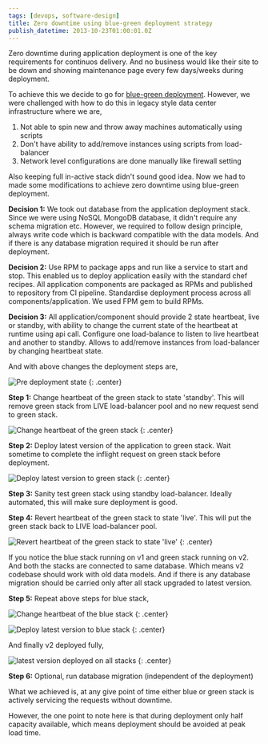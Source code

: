 ```yaml
---
tags: [devops, software-design]
title: Zero downtime using blue-green deployment strategy
publish_datetime: 2013-10-23T01:00:01.0Z
---
```

Zero downtime during application deployment is one of the key requirements for continuos delivery. And no business would like their site to be down and showing maintenance page every few days/weeks during deployment.

To achieve this we decide to go for [blue-green deployment](http://martinfowler.com/bliki/BlueGreenDeployment.html). However, we were challenged with how to do this in legacy style data center infrastructure where we are,

1. Not able to spin new and throw away machines automatically using scripts
2. Don't have ability to add/remove instances using scripts from load-balancer
3. Network level configurations are done manually like firewall setting

Also keeping full in-active stack didn't sound good idea. Now we had to made some modifications to achieve zero downtime using blue-green deployment.

**Decision 1:** We took out database from the application deployment stack. Since we were using NoSQL MongoDB database, it didn't require any schema migration etc. However, we required to follow design principle, always write code which is backward compatible with the data models. And if there is any database migration required it should be run after deployment.

**Decision 2:** Use RPM to package apps and run like a service to start and stop. This enabled us to deploy application easily with the standard chef recipes. All application components are packaged as RPMs and published to repository from CI pipeline. Standardise deployment process across all components/application. We used FPM gem to build RPMs.

**Decision 3:** All application/component should provide 2 state heartbeat, live or standby, with ability to change the current state of the heartbeat at runtime using api call. Configure one load-balance to listen to live heartbeat and another to standby. Allows to add/remove instances from load-balancer by changing heartbeat state.

And with above changes the deployment steps are,

![Pre deployment state](ref:images:posts/zero-downtime-blue-green-deployment/1-state-before-deployment.svg)
{: .center}

**Step 1:** Change heartbeat of the green stack to state 'standby'. This will remove green stack from LIVE load-balancer pool and no new request send to green stack.

![Change heartbeat of the green stack](ref:images:posts/zero-downtime-blue-green-deployment/2-green-standby.svg)
{: .center}

**Step 2:** Deploy latest version of the application to green stack. Wait sometime to complete the inflight request on green stack before deployment.

![Deploy latest version to green stack](ref:images:posts/zero-downtime-blue-green-deployment/3-green-v2.svg "Deploy latest version to green stack")
{: .center}

**Step 3:** Sanity test green stack using standby load-balancer. Ideally automated, this will make sure deployment is good.

**Step 4:** Revert heartbeat of the green stack to state 'live'. This will put the green stack back to LIVE load-balancer pool.

![Revert heartbeat of the green stack to state 'live'](ref:images:posts/zero-downtime-blue-green-deployment/4-green-v2-live.svg "Revert heartbeat of the green stack to state 'live'")
{: .center}

If you notice the blue stack running on v1 and green stack running on v2. And both the stacks are connected to same database. Which means v2 codebase should work with old data models. And if there is any database migration should be carried only after all stack upgraded to latest version.

**Step 5:** Repeat above steps for blue stack,

![Change heartbeat of the blue stack](ref:images:posts/zero-downtime-blue-green-deployment/5-blue-standby.svg "Change heartbeat of the blue stack")
{: .center}

![Deploy latest version to blue stack](ref:images:posts/zero-downtime-blue-green-deployment/6-blue-v2.svg "Deploy latest version to blue stack")
{: .center}

And finally v2 deployed fully,

![latest version deployed on all stacks](ref:images:posts/zero-downtime-blue-green-deployment/7-blue-v2-live.svg "latest version deployed on all stacks")
{: .center}

**Step 6:** Optional, run database migration (independent of the deployment)

What we achieved is, at any give point of time either blue or green stack is actively servicing the requests without downtime.

However, the one point to note here is that during deployment only half capacity available, which means deployment should be avoided at peak load time.


